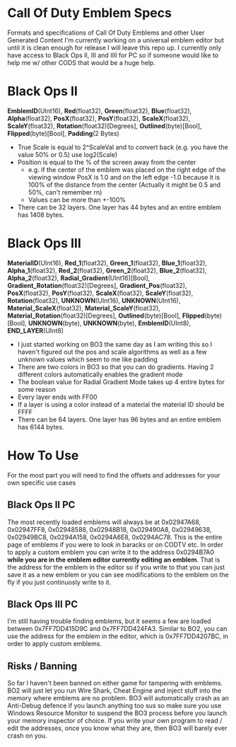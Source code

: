 # Call Of Duty Emblem Specs
Formats and specifications of Call Of Duty Emblems and other User Generated Content
I'm currently working on a universal emblem editor but until it is clean enough for release I will leave this repo up.
I currently only have access to Black Ops II, III and IIII for PC so if someone would like to help me w/ other CODS that would be a huge help.

# Black Ops II
**EmblemID**(UInt16), **Red**(float32), **Green**(float32), **Blue**(float32), **Alpha**(float32), **PosX**(float32), **PosY**(float32), **ScaleX**(float32), **ScaleY**(float32), **Rotation**(float32)[Degrees], **Outlined**(byte)[Bool], **Flipped**(byte)[Bool], **Padding**(2 Bytes)
* True Scale is equal to 2^ScaleVal and to convert back (e.g. you have the value 50% or 0.5) use log2(Scale)
* Position is equal to the % of the screen away from the center 
  - e.g. if the center of the emblem was placed on the right edge of the viewing window PosX is 1.0 and on the left edge -1.0 because it is 100% of the distance from the center (Actually it might be 0.5 and 50%, can't remember rn)
  - Values can be more than +-100%
* There can be 32 layers. One layer has 44 bytes and an entire emblem has 1408 bytes.
  
 # Black Ops III
 **MaterialID**(UInt16), **Red_1**(float32), **Green_1**(float32), **Blue_1**(float32), **Alpha_1**(float32), **Red_2**(float32), **Green_2**(float32), **Blue_2**(float32), **Alpha_2**(float32), **Radial_Gradient**(UInt16)[Bool], **Gradient_Rotation**(float32)[Degrees], **Gradient_Pos**(float32), **PosX**(float32), **PosY**(float32), **ScaleX**(float32), **ScaleY**(float32), **Rotation**(float32), **UNKNOWN**(UInt16), **UNKNOWN**(UInt16), **Material_ScaleX**(float32), **Material_ScaleY**(float32), **Material_Rotation**(float32)[Degrees], **Outlined**(byte)[Bool], **Flipped**(byte)[Bool], **UNKNOWN**(byte), **UNKNOWN**(byte), **EmblemID**(UInt8), **END_LAYER**(UInt8)
 * I just started working on BO3 the same day as I am writing this so I haven't figured out the pos and scale algorithms as well as a few unknown values which seem to me like padding
 * There are two colors in BO3 so that you can do gradients. Having 2 different colors automatically enables the gradient mode
 * The boolean value for Radial Gradient Mode takes up 4 entire bytes for some reason
 * Every layer ends with FF00
 * If a layer is using a color instead of a material the material ID should be FFFF
 * There can be 64 layers. One layer has 96 bytes and an entire emblem has 6144 bytes.
 
 # How To Use
 For the most part you will need to find the offsets and addresses for your own specific use cases
  ## Black Ops II PC
  The most recently loaded emblems will always be at 0x02947A68, 0x02947FF8, 0x02948588, 0x02948B18, 0x029490A8, 0x02949638, 0x02949BC8, 0x0294A158, 0x0294A6E8, 0x0294AC78. This is the entire page of emblems if you were to look in baracks or on CODTV etc.
  In order to apply a custom emblem you can write it to the address 0x0294B7A0 **while you are in the emblem editor currently editing an emblem**. That is the address for the emblem in the editor so if you write to that you can just save it as a new emblem or you can see modifications to the emblem on the fly if you just continuosly write to it.
  ## Black Ops III PC
  I'm still having trouble finding emblems, but it seems a few are loaded between 0x7FF7DD415D9C and 0x7FF7DD424FA3. Similar to BO2, you can use the address for the emblem in the editor, which is 0x7FF7DD4207BC, in order to apply custom emblems.
  ## Risks / Banning
  So far I haven't been banned on either game for tampering with emblems. BO2 will just let you run Wire Shark, Cheat Engine and inject stuff into the memory where emblems are no problem. BO3 will automatically crash as an Anti-Debug defence if you launch anything too sus so make sure you use Windows Resource Monitor to suspend the BO3 process before you launch your memory inspector of choice. If you write your own program to read / edit the addresses, once you know what they are, then BO3 will barely ever crash on you.
